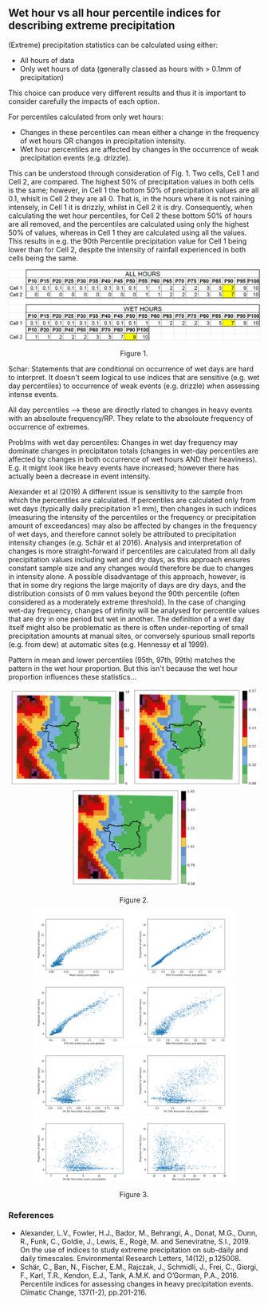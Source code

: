 
## Wet hour vs all hour percentile indices for describing extreme precipitation
(Extreme) precipitation statistics can be calculated using either:
* All hours of data  
* Only wet hours of data (generally classed as hours with > 0.1mm of precipitation)

This choice can produce very different results and thus it is important to consider carefully the impacts of each option.

For percentiles calculated from only wet hours:
* Changes in these percentiles can mean either a change in the frequency of wet hours OR changes in precipitation intensity. 
* Wet hour percentiles are affected by changes in the occurrence of weak precipitation events (e.g. drizzle). 

This can be understood through consideration of Fig. 1. Two cells, Cell 1 and Cell 2, are compared. The highest 50% of precipitation values in both cells is the same; however, in Cell 1 the bottom 50% of precipitation values are all 0.1, whislt in Cell 2 they are all 0. That is, in the hours where it is not raining intensely, in Cell 1 it is drizzly, whilst in Cell 2 it is dry. Consequently, when calculating the wet hour percentiles, for Cell 2 these bottom 50% of hours are all removed, and the percentiles are calculated using only the highest 50% of values, whereas in Cell 1 they are calculated using all the values. This results in e.g. the 90th Percentile precipitation value for Cell 1 being lower than for Cell 2, despite the intensity of rainfall experienced in both cells being the same.

<p align="center">
<img src="Figs/WetvAllHourPercentiles2.PNG" width="800"  title="Original 1km grid" /> </p>
<p align="center">Figure 1. <p align="center">

Schar:
Statements that are conditional on occurrence of wet days are hard to interpret.
It doesn't seem logical to use indices that are sensitive (e.g. wet day percentiles) to occurrence of weak events (e.g. drizzle) when assessing intense events.

All day percentiles --> these are directly rlated to changes in heavy events with an absoloute frequency/RP. They relate to the absoloute frequency of occurrence of extremes.

Problms with wet day percentiles:
Changes in wet day frequency may dominate changes in precipitaton totals (changes in wet-day percentiles are affected by changes in both occurrence of wet hours AND their heaviness). E.g. it might look like heavy events have increased; however there has actually been a decrease in event intensity.

Alexander et al (2019)
A different issue is sensitivity to the sample from which the percentiles are calculated. If percentiles are calculated only from wet days (typically daily precipitation ≥1 mm), then changes in such indices (measuring the intensity of the percentiles or the frequency or precipitation amount of exceedances) may also be affected by changes in the frequency of wet days, and therefore cannot solely be attributed to precipitation intensity changes (e.g. Schär et al 2016). Analysis and interpretation of changes is more straight-forward if percentiles are calculated from all daily precipitation values including wet and dry days, as this approach ensures constant sample size and any changes would therefore be due to changes in intensity alone. A possible disadvantage of this approach, however, is that in some dry regions the large majority of days are dry days, and the distribution consists of 0 mm values beyond the 90th percentile (often considered as a moderately extreme threshold). In the case of changing wet-day frequency, changes of infinity will be analysed for percentile values that are dry in one period but wet in another. The definition of a wet day itself might also be problematic as there is often under-reporting of small precipitation amounts at manual sites, or conversely spurious small reports (e.g. from dew) at automatic sites (e.g. Hennessy et al 1999).


Pattern in mean and lower percentiles (95th, 97th, 99th) matches the pattern in the wet hour proportion.
But this isn't because the wet hour proportion influences these statistics...

<p align="center">
<img src="CalculateStatsForClustering/Figs/wet_prop_EM_mean.png" width="242  title="Original 1km grid" />
<img src="CalculateStatsForClustering/Figs/jja_mean_EM_mean.png" width="250"  title="Original 1km grid" />
<img src="CalculateStatsForClustering/Figs/jja_p97_EM_mean.png" width="250"  title="Original 1km grid" />
<p align="center">Figure 2.  <p align="center">


<p align="center">
<img src="CalculateStatsForClustering/Figs/em01_MeanVsWetHourProp.png" width="200"  title="Original 1km grid" />
<img src="CalculateStatsForClustering/Figs/em01_95th PercentileVsWetHourProp.png" width="200"  title="Original 1km grid" />
<img src="CalculateStatsForClustering/Figs/em01_97th PercentileVsWetHourProp.png" width="200"  title="Original 1km grid" />
<img src="CalculateStatsForClustering/Figs/em01_99th PercentileVsWetHourProp.png" width="200"  title="Original 1km grid" />
<img src="CalculateStatsForClustering/Figs/em01_99.5th PercentileVsWetHourProp.png" width="200"  title="Original 1km grid" />
<img src="CalculateStatsForClustering/Figs/em01_99.75th PercentileVsWetHourProp.png" width="200"  title="Original 1km grid" />
<img src="CalculateStatsForClustering/Figs/em01_99.9th PercentileVsWetHourProp.png" width="200"  title="Original 1km grid" />
<img src="CalculateStatsForClustering/Figs/em01_MaxVsWetHourProp.png" width="200"  title="Original 1km grid" /> </p>
<p align="center">Figure 3.  <p align="center">


### References
* Alexander, L.V., Fowler, H.J., Bador, M., Behrangi, A., Donat, M.G., Dunn, R., Funk, C., Goldie, J., Lewis, E., Rogé, M. and Seneviratne, S.I., 2019. On the use of indices to study extreme precipitation on sub-daily and daily timescales. Environmental Research Letters, 14(12), p.125008.  
* Schär, C., Ban, N., Fischer, E.M., Rajczak, J., Schmidli, J., Frei, C., Giorgi, F., Karl, T.R., Kendon, E.J., Tank, A.M.K. and O’Gorman, P.A., 2016. Percentile indices for assessing changes in heavy precipitation events. Climatic Change, 137(1-2), pp.201-216.

